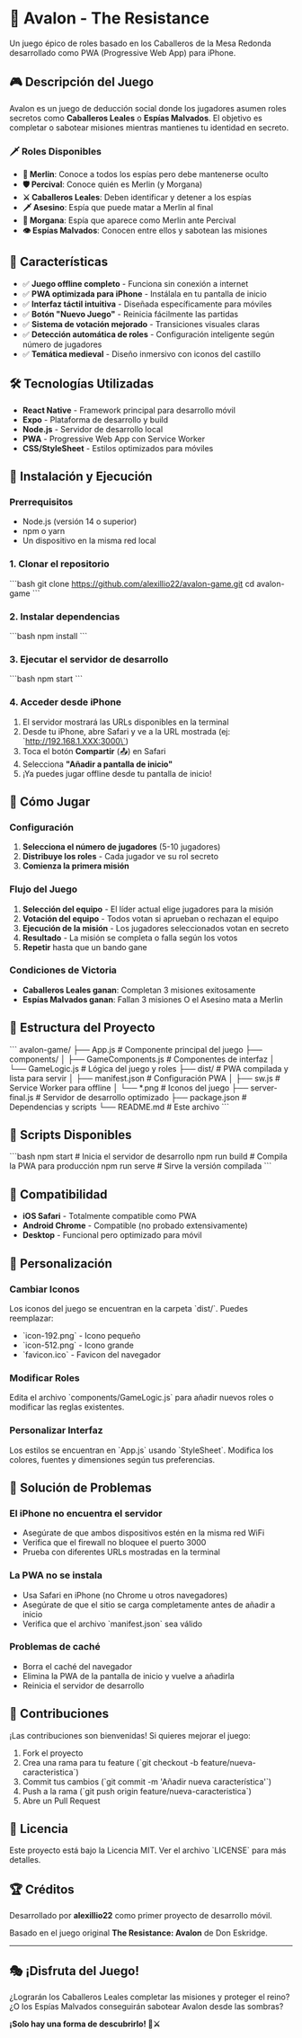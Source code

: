 # 🏰 Avalon - The Resistance

Un juego épico de roles basado en los Caballeros de la Mesa Redonda desarrollado como PWA (Progressive Web App) para iPhone.

## 🎮 Descripción del Juego

Avalon es un juego de deducción social donde los jugadores asumen roles secretos como **Caballeros Leales** o **Espías Malvados**. El objetivo es completar o sabotear misiones mientras mantienes tu identidad en secreto.

### 🗡️ Roles Disponibles
- **👑 Merlin**: Conoce a todos los espías pero debe mantenerse oculto
- **🛡️ Percival**: Conoce quién es Merlin (y Morgana)
- **⚔️ Caballeros Leales**: Deben identificar y detener a los espías
- **🗡️ Asesino**: Espía que puede matar a Merlin al final
- **🔮 Morgana**: Espía que aparece como Merlin ante Percival
- **👁️ Espías Malvados**: Conocen entre ellos y sabotean las misiones

## 📱 Características

- ✅ **Juego offline completo** - Funciona sin conexión a internet
- ✅ **PWA optimizada para iPhone** - Instálala en tu pantalla de inicio
- ✅ **Interfaz táctil intuitiva** - Diseñada específicamente para móviles
- ✅ **Botón "Nuevo Juego"** - Reinicia fácilmente las partidas
- ✅ **Sistema de votación mejorado** - Transiciones visuales claras
- ✅ **Detección automática de roles** - Configuración inteligente según número de jugadores
- ✅ **Temática medieval** - Diseño inmersivo con iconos del castillo

## 🛠️ Tecnologías Utilizadas

- **React Native** - Framework principal para desarrollo móvil
- **Expo** - Plataforma de desarrollo y build
- **Node.js** - Servidor de desarrollo local
- **PWA** - Progressive Web App con Service Worker
- **CSS/StyleSheet** - Estilos optimizados para móviles

## 🚀 Instalación y Ejecución

### Prerrequisitos
- Node.js (versión 14 o superior)
- npm o yarn
- Un dispositivo en la misma red local

### 1. Clonar el repositorio
\`\`\`bash
git clone https://github.com/alexillio22/avalon-game.git
cd avalon-game
\`\`\`

### 2. Instalar dependencias
\`\`\`bash
npm install
\`\`\`

### 3. Ejecutar el servidor de desarrollo
\`\`\`bash
npm start
\`\`\`

### 4. Acceder desde iPhone
1. El servidor mostrará las URLs disponibles en la terminal
2. Desde tu iPhone, abre Safari y ve a la URL mostrada (ej: \`http://192.168.1.XXX:3000\`)
3. Toca el botón **Compartir** (📤) en Safari
4. Selecciona **"Añadir a pantalla de inicio"**
5. ¡Ya puedes jugar offline desde tu pantalla de inicio!

## 🎯 Cómo Jugar

### Configuración
1. **Selecciona el número de jugadores** (5-10 jugadores)
2. **Distribuye los roles** - Cada jugador ve su rol secreto
3. **Comienza la primera misión**

### Flujo del Juego
1. **Selección del equipo** - El líder actual elige jugadores para la misión
2. **Votación del equipo** - Todos votan si aprueban o rechazan el equipo
3. **Ejecución de la misión** - Los jugadores seleccionados votan en secreto
4. **Resultado** - La misión se completa o falla según los votos
5. **Repetir** hasta que un bando gane

### Condiciones de Victoria
- **Caballeros Leales ganan**: Completan 3 misiones exitosamente
- **Espías Malvados ganan**: Fallan 3 misiones O el Asesino mata a Merlin

## 📁 Estructura del Proyecto

\`\`\`
avalon-game/
├── App.js                 # Componente principal del juego
├── components/
│   ├── GameComponents.js  # Componentes de interfaz
│   └── GameLogic.js      # Lógica del juego y roles
├── dist/                 # PWA compilada y lista para servir
│   ├── manifest.json     # Configuración PWA
│   ├── sw.js            # Service Worker para offline
│   └── *.png            # Iconos del juego
├── server-final.js       # Servidor de desarrollo optimizado
├── package.json          # Dependencias y scripts
└── README.md            # Este archivo
\`\`\`

## 🔧 Scripts Disponibles

\`\`\`bash
npm start           # Inicia el servidor de desarrollo
npm run build       # Compila la PWA para producción
npm run serve       # Sirve la versión compilada
\`\`\`

## 📱 Compatibilidad

- **iOS Safari** - Totalmente compatible como PWA
- **Android Chrome** - Compatible (no probado extensivamente)
- **Desktop** - Funcional pero optimizado para móvil

## 🎨 Personalización

### Cambiar Iconos
Los iconos del juego se encuentran en la carpeta \`dist/\`. Puedes reemplazar:
- \`icon-192.png\` - Icono pequeño
- \`icon-512.png\` - Icono grande
- \`favicon.ico\` - Favicon del navegador

### Modificar Roles
Edita el archivo \`components/GameLogic.js\` para añadir nuevos roles o modificar las reglas existentes.

### Personalizar Interfaz
Los estilos se encuentran en \`App.js\` usando \`StyleSheet\`. Modifica los colores, fuentes y dimensiones según tus preferencias.

## 🐛 Solución de Problemas

### El iPhone no encuentra el servidor
- Asegúrate de que ambos dispositivos estén en la misma red WiFi
- Verifica que el firewall no bloquee el puerto 3000
- Prueba con diferentes URLs mostradas en la terminal

### La PWA no se instala
- Usa Safari en iPhone (no Chrome u otros navegadores)
- Asegúrate de que el sitio se carga completamente antes de añadir a inicio
- Verifica que el archivo \`manifest.json\` sea válido

### Problemas de caché
- Borra el caché del navegador
- Elimina la PWA de la pantalla de inicio y vuelve a añadirla
- Reinicia el servidor de desarrollo

## 📝 Contribuciones

¡Las contribuciones son bienvenidas! Si quieres mejorar el juego:

1. Fork el proyecto
2. Crea una rama para tu feature (\`git checkout -b feature/nueva-caracteristica\`)
3. Commit tus cambios (\`git commit -m 'Añadir nueva característica'\`)
4. Push a la rama (\`git push origin feature/nueva-caracteristica\`)
5. Abre un Pull Request

## 📄 Licencia

Este proyecto está bajo la Licencia MIT. Ver el archivo \`LICENSE\` para más detalles.

## 🏆 Créditos

Desarrollado por **alexillio22** como primer proyecto de desarrollo móvil.

Basado en el juego original **The Resistance: Avalon** de Don Eskridge.

---

## 🎭 ¡Disfruta del Juego!

¿Lograrán los Caballeros Leales completar las misiones y proteger el reino? ¿O los Espías Malvados conseguirán sabotear Avalon desde las sombras?

**¡Solo hay una forma de descubrirlo! 🏰⚔️**
